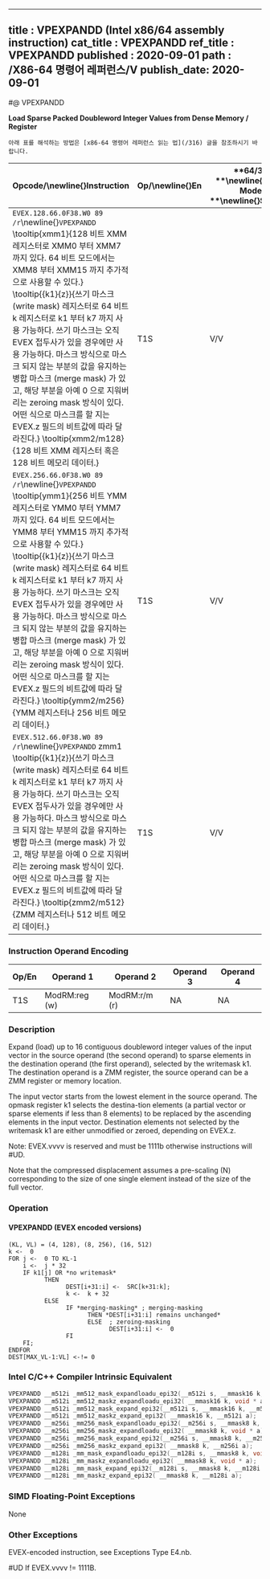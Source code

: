 ----------------------------
title : VPEXPANDD (Intel x86/64 assembly instruction)
cat_title : VPEXPANDD
ref_title : VPEXPANDD
published : 2020-09-01
path : /X86-64 명령어 레퍼런스/V
publish_date: 2020-09-01
----------------------------


#@ VPEXPANDD

**Load Sparse Packed Doubleword Integer Values from Dense Memory / Register**

```lec-info
아래 표를 해석하는 방법은 [x86-64 명령어 레퍼런스 읽는 법](/316) 글을 참조하시기 바랍니다.
```

|**Opcode/**\newline{}**Instruction**|**Op/**\newline{}**En**|**64/32 **\newline{}**bit Mode **\newline{}**Support**|**CPUID **\newline{}**Feature **\newline{}**Flag**|**Description**|
|------------------------------------|-----------------------|------------------------------------------------------|--------------------------------------------------|---------------|
|`EVEX.128.66.0F38.W0 89 /r`\newline{}`VPEXPANDD` \tooltip{xmm1}{128 비트 XMM 레지스터로 XMM0 부터 XMM7 까지 있다. 64 비트 모드에서는 XMM8 부터 XMM15 까지 추가적으로 사용할 수 있다.} \tooltip{\{k1\}\{z\}}{쓰기 마스크 (write mask) 레지스터로 64 비트 k 레지스터로 k1 부터 k7 까지 사용 가능하다. 쓰기 마스크는 오직 EVEX 접두사가 있을 경우에만 사용 가능하다. 마스크 방식으로 마스크 되지 않는 부분의 값을 유지하는 병합 마스크 (merge mask) 가 있고, 해당 부분을 아예 0 으로 지워버리는 zeroing mask 방식이 있다. 어떤 식으로 마스크를 할 지는 EVEX.z 필드의 비트값에 따라 달라진다.} \tooltip{xmm2/m128}{128 비트 XMM 레지스터 혹은 128 비트 메모리 데이터.} |T1S|V/V|AVX512VL\newline{}AVX512F|Expand packed double-word integer values from xmm2/m128 to xmm1 using writemask k1.|
|`EVEX.256.66.0F38.W0 89 /r`\newline{}`VPEXPANDD` \tooltip{ymm1}{256 비트 YMM 레지스터로 YMM0 부터 YMM7 까지 있다. 64 비트 모드에서는 YMM8 부터 YMM15 까지 추가적으로 사용할 수 있다.} \tooltip{\{k1\}\{z\}}{쓰기 마스크 (write mask) 레지스터로 64 비트 k 레지스터로 k1 부터 k7 까지 사용 가능하다. 쓰기 마스크는 오직 EVEX 접두사가 있을 경우에만 사용 가능하다. 마스크 방식으로 마스크 되지 않는 부분의 값을 유지하는 병합 마스크 (merge mask) 가 있고, 해당 부분을 아예 0 으로 지워버리는 zeroing mask 방식이 있다. 어떤 식으로 마스크를 할 지는 EVEX.z 필드의 비트값에 따라 달라진다.} \tooltip{ymm2/m256}{YMM 레지스터나 256 비트 메모리 데이터.} |T1S|V/V|AVX512VL\newline{}AVX512F|Expand packed double-word integer values from ymm2/m256 to ymm1 using writemask k1.|
|`EVEX.512.66.0F38.W0 89 /r`\newline{}`VPEXPANDD` zmm1 \tooltip{\{k1\}\{z\}}{쓰기 마스크 (write mask) 레지스터로 64 비트 k 레지스터로 k1 부터 k7 까지 사용 가능하다. 쓰기 마스크는 오직 EVEX 접두사가 있을 경우에만 사용 가능하다. 마스크 방식으로 마스크 되지 않는 부분의 값을 유지하는 병합 마스크 (merge mask) 가 있고, 해당 부분을 아예 0 으로 지워버리는 zeroing mask 방식이 있다. 어떤 식으로 마스크를 할 지는 EVEX.z 필드의 비트값에 따라 달라진다.} \tooltip{zmm2/m512}{ZMM 레지스터나 512 비트 메모리 데이터.} |T1S|V/V|AVX512F|Expand packed double-word integer values from zmm2/m512 to zmm1 using writemask k1.|
### Instruction Operand Encoding


|Op/En|Operand 1|Operand 2|Operand 3|Operand 4|
|-----|---------|---------|---------|---------|
|T1S|ModRM:reg (w)|ModRM:r/m (r)|NA|NA|
### Description 


Expand (load) up to 16 contiguous doubleword integer values of the input vector in the source operand (the second operand) to sparse elements in the destination operand (the first operand), selected by the writemask k1. The destination operand is a ZMM register, the source operand can be a ZMM register or memory location.

The input vector starts from the lowest element in the source operand. The opmask register k1 selects the destina-tion elements (a partial vector or sparse elements if less than 8 elements) to be replaced by the ascending elements in the input vector. Destination elements not selected by the writemask k1 are either unmodified or zeroed, depending on EVEX.z.

Note: EVEX.vvvv is reserved and must be 1111b otherwise instructions will #UD.

Note that the compressed displacement assumes a pre-scaling (N) corresponding to the size of one single element instead of the size of the full vector.


### Operation
#### VPEXPANDD (EVEX encoded versions) 
```info-verb
(KL, VL) = (4, 128), (8, 256), (16, 512)
k <-  0
FOR j <-  0 TO KL-1
    i <-  j * 32
    IF k1[j] OR *no writemask*
          THEN 
                DEST[i+31:i] <-  SRC[k+31:k];
                k <-  k + 32
          ELSE 
                IF *merging-masking* ; merging-masking
                      THEN *DEST[i+31:i] remains unchanged*
                      ELSE  ; zeroing-masking
                            DEST[i+31:i] <-  0
                FI
    FI;
ENDFOR
DEST[MAX_VL-1:VL] <-!= 0
```

### Intel C/C++ Compiler Intrinsic Equivalent

```cpp
VPEXPANDD __m512i _mm512_mask_expandloadu_epi32(__m512i s, __mmask16 k, void * a);
VPEXPANDD __m512i _mm512_maskz_expandloadu_epi32( __mmask16 k, void * a);
VPEXPANDD __m512i _mm512_mask_expand_epi32(__m512i s, __mmask16 k, __m512i a);
VPEXPANDD __m512i _mm512_maskz_expand_epi32( __mmask16 k, __m512i a);
VPEXPANDD __m256i _mm256_mask_expandloadu_epi32(__m256i s, __mmask8 k, void * a);
VPEXPANDD __m256i _mm256_maskz_expandloadu_epi32( __mmask8 k, void * a);
VPEXPANDD __m256i _mm256_mask_expand_epi32(__m256i s, __mmask8 k, __m256i a);
VPEXPANDD __m256i _mm256_maskz_expand_epi32( __mmask8 k, __m256i a);
VPEXPANDD __m128i _mm_mask_expandloadu_epi32(__m128i s, __mmask8 k, void * a);
VPEXPANDD __m128i _mm_maskz_expandloadu_epi32( __mmask8 k, void * a);
VPEXPANDD __m128i _mm_mask_expand_epi32(__m128i s, __mmask8 k, __m128i a);
VPEXPANDD __m128i _mm_maskz_expand_epi32( __mmask8 k, __m128i a);
```
### SIMD Floating-Point Exceptions


None

### Other Exceptions


EVEX-encoded instruction, see Exceptions Type E4.nb.

#UD If EVEX.vvvv != 1111B.

